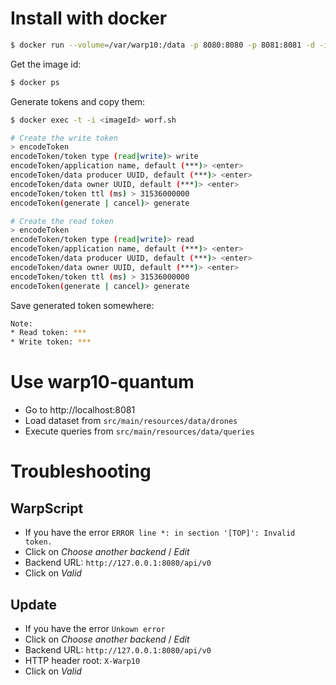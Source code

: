 # Install with docker

```sh
$ docker run --volume=/var/warp10:/data -p 8080:8080 -p 8081:8081 -d -i warp10io/warp10:1.0.16
```

Get the image id:

```sh
$ docker ps
```

Generate tokens and copy them:

```sh
$ docker exec -t -i <imageId> worf.sh

# Create the write token
> encodeToken
encodeToken/token type (read|write)> write
encodeToken/application name, default (***)> <enter>
encodeToken/data producer UUID, default (***)> <enter>
encodeToken/data owner UUID, default (***)> <enter>
encodeToken/token ttl (ms) > 31536000000
encodeToken(generate | cancel)> generate

# Create the read token
> encodeToken
encodeToken/token type (read|write)> read
encodeToken/application name, default (***)> <enter>
encodeToken/data producer UUID, default (***)> <enter>
encodeToken/data owner UUID, default (***)> <enter>
encodeToken/token ttl (ms) > 31536000000
encodeToken(generate | cancel)> generate
```

Save generated token somewhere:

```sh
Note:
* Read token: ***
* Write token: ***
```

# Use warp10-quantum

* Go to http://localhost:8081
* Load dataset from `src/main/resources/data/drones`
* Execute queries from `src/main/resources/data/queries`

# Troubleshooting

## WarpScript

* If you have the error `ERROR line *: in section '[TOP]': Invalid token.`
* Click on *Choose another backend* / *Edit*
* Backend URL: `http://127.0.0.1:8080/api/v0`
* Click on *Valid*

## Update

* If you have the error `Unkown error`
* Click on *Choose another backend* / *Edit*
* Backend URL: `http://127.0.0.1:8080/api/v0`
* HTTP header root: `X-Warp10`
* Click on *Valid*